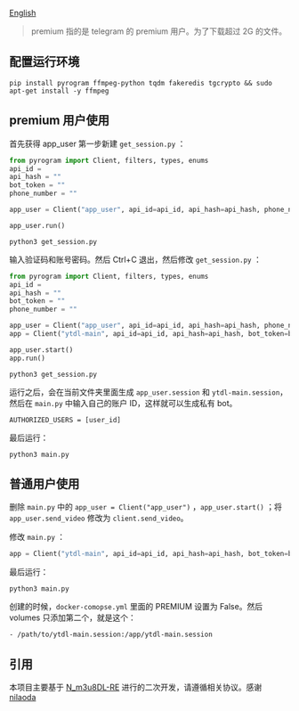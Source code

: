 [English](https://github.com/rule-airport/m3u8DL_tgbot/blob/main/README_EN.md)

> premium 指的是 telegram 的 premium 用户。为了下载超过 2G 的文件。

## 配置运行环境

```shell
pip install pyrogram ffmpeg-python tqdm fakeredis tgcrypto && sudo apt-get install -y ffmpeg
```

## premium 用户使用

首先获得 app_user
第一步新建 `get_session.py` ：

```python
from pyrogram import Client, filters, types, enums
api_id = 
api_hash = "" 
bot_token = ""
phone_number = "" 

app_user = Client("app_user", api_id=api_id, api_hash=api_hash, phone_number=phone_number)

app_user.run()
```

```shell
python3 get_session.py
```

输入验证码和账号密码。然后 Ctrl+C 退出，然后修改 `get_session.py` ：

```python
from pyrogram import Client, filters, types, enums
api_id = 
api_hash = "" 
bot_token = ""
phone_number = "" 

app_user = Client("app_user", api_id=api_id, api_hash=api_hash, phone_number=phone_number)
app = Client("ytdl-main", api_id=api_id, api_hash=api_hash, bot_token=bot_token, ipv6=False)

app_user.start()
app.run()

```

```shell
python3 get_session.py
```

运行之后，会在当前文件夹里面生成 `app_user.session` 和 `ytdl-main.session`，然后在 `main.py` 中输入自己的账户 ID，这样就可以生成私有 bot。

`AUTHORIZED_USERS = [user_id]`

最后运行：

```shell
python3 main.py
```

## 普通用户使用

删除 `main.py` 中的 `app_user = Client("app_user")` ，`app_user.start()` ；将 `app_user.send_video` 修改为 `client.send_video`。

修改 `main.py` ：

```python
app = Client("ytdl-main", api_id=api_id, api_hash=api_hash, bot_token=bot_token, ipv6=False)
```

最后运行：

```shell
python3 main.py
```

创建的时候，`docker-comopse.yml` 里面的 PREMIUM 设置为 False。然后 volumes 只添加第二个，就是这个：

`- /path/to/ytdl-main.session:/app/ytdl-main.session`

## 引用

本项目主要基于 [N_m3u8DL-RE](https://github.com/nilaoda/N_m3u8DL-RE) 进行的二次开发，请遵循相关协议。感谢 [nilaoda](https://github.com/nilaoda) 